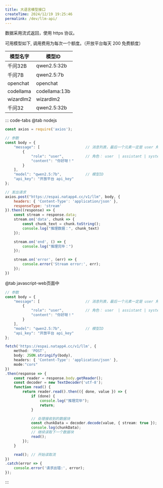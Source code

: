 ```yaml
---
title: 大语言模型接口
createTime: 2024/12/19 19:25:46
permalink: /dev/llm-api/
---
```


数据采用流式返回，使用 https 协议。

可用模型如下, 调用费用为每次一个额度。（开放平台每天 200 免费额度）

| 模型名字  | 模型ID        |
| --------- | ------------- |
| 千问32B   | qwen2.5:32b   |
| 千问7B    | qwen2.5:7b    |
| openchat  | openchat      |
| codellama | codellama:13b |
| wizardlm2 | wizardlm2     |
| 千问32    | qwen2.5:32b   |

::: code-tabs
@tab nodejs
```js
const axios = require('axios');

// 参数
const body = {
    "message": [                     // 消息列表，最后一个元素一定是 user 角色
        {
            "role": "user",          // 角色： user  | assistant | system
            "content": "你好呀！"
        }
    ],
    "model": "qwen2.5:7b",           // 模型ID
    "api_key": "开放平台 api_key"
};

// 发出请求
axios.post("https://espai.natapp4.cc/v1/llm", body, {
    headers: { 'Content-Type': 'application/json' },
    responseType: 'stream'
}).then((response) => { 
    const stream = response.data;
    stream.on('data', chunk => {
        const chunk_text = chunk.toString();
        console.log("推理数据：", chunk_text)
    });

    stream.on('end', () => {
        console.log("推理完毕：")
    });

    stream.on('error', (err) => { 
        console.error('Stream error:', err); 
    });
})
```



@tab javascript-web页面中
```ts
// 参数
const body = {
    "message": [                     // 消息列表，最后一个元素一定是 user 角色
        {
            "role": "user",          // 角色： user  | assistant | system
            "content": "你好呀！"
        }
    ],
    "model": "qwen2.5:7b",           // 模型ID
    "api_key": "开放平台 api_key"
};

fetch('https://espai.natapp4.cc/v1/llm', {
    method: 'POST',
    body: JSON.stringify(body),
    headers: { 'Content-Type': 'application/json' },
    mode:"cors"
})
.then(response => {
    const reader = response.body.getReader();
    const decoder = new TextDecoder('utf-8');
    function read() {
        return reader.read().then(({ done, value }) => {
            if (done) { 
                console.log("推理完毕"); 
                return;
            }

            // 处理接收到的数据块
            const chunkData = decoder.decode(value, { stream: true });
            console.log(chunkData); 
            // 继续读取下一个数据块
            read();
        });
    }

    read(); // 开始读取流
})
.catch(error => {
    console.error('请求出错:', error); 
});

```
:::